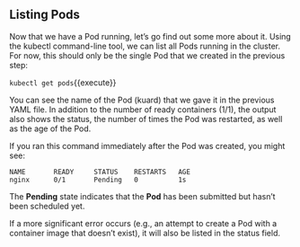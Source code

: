 ## Listing Pods
Now that we have a Pod running, let’s go find out some more about it. Using the kubectl command-line tool, we can list all Pods running in the cluster. For now, this should only be the single Pod that we created in the previous step:

`kubectl get pods`{{execute}}


You can see the name of the Pod (kuard) that we gave it in the previous YAML file. In addition to the number of ready containers (1/1), the output also shows the status, the number of times the Pod was restarted, as well as the age of the Pod.

If you ran this command immediately after the Pod was created, you might see:
```
NAME       READY     STATUS    RESTARTS   AGE
nginx      0/1       Pending   0          1s

```

The **Pending** state indicates that the **Pod** has been submitted but hasn’t been scheduled yet.

If a more significant error occurs (e.g., an attempt to create a Pod with a container image that doesn’t exist), it will also be listed in the status field.
